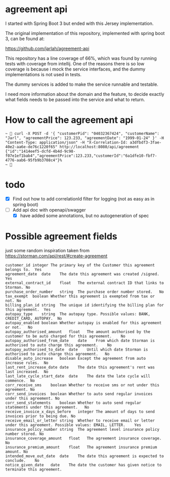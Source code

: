 # agreement api

I started with Spring Boot 3 but ended with this Jersey implementation.

The original implementation of this repository, implemented with spring boot 3, can be found at:

https://github.com/jarlah/agreement-api

This repository has a line coverage of 66%, which was found by running tests with coverage from intellij.
One of the reasons there is so low coverage is because i mock the service interfaces,
and the dummy implementations is not used in tests.

The dummy services is added to make the service runnable and testable.

I need more information about the domain and the feature, to decide exactly what fields needs to be passed into the service
and what to return.

# How to call the agreement api

```
~  curl -X POST -d '{ "customerPid": "04032367424", "customerName": "Jarl", "agreementPrice": 123.233, "agreementDate": "1999-01-24" }' -H "Content-Type: application/json" -H "X-Correlation-Id: a3dfbdf3-3fae-40e2-aa6e-de76c1220f65" http://localhost:8080/api/agreement
{"id":"1414eef5-dcfd-4b4d-9c98-f07e1ef1bab4","agreementPrice":123.233,"customerId":"6a1dfe10-fbf7-4776-aab6-95fb9b3708c4"}%
~ 
```

# todo

- [x] Find out how to add correlationId filter for logging (not as easy as in spring boot)
- [ ] Add api doc with openapi/swagger
    - [X] have added some annotations, but no autogeneration of spec

# Possible agreement fields

just some random inspiration taken from https://storman.com/api/rest/#create-agreement

```
customer_id	integer	The primary key of the Customer this agreement belongs to.	Yes
agreement_date	date	The date this agreement was created /signed.	Yes
external_contract_id	float	The external contract ID that links to Storman.	No
purchase_order_number	string	The purchase order number stored.	No
tax_exempt	boolean	Whether this agreement is exempted from tax or not.	No
billing_plan_id	string	The unique id identifying the billing plan for this agreement.	Yes
autopay_type	string	The autopay type. Possible values: BANK, CREDIT_CARD, AUTOPAY.	No
autopay_enabled	boolean	Whether autopay is enabled for this agreement or not.	No
autopay_authorised_amount	float	The amount authorised by the customer to be auto charged for this agreement.	No
autopay_authorised_from_date	date	From which date Storman is authorised to auto charge this agreement.	No
autopay_authorised_to_date	date	Until which date Storman is authorised to auto charge this agreement.	No
disable_auto_increase	boolean	Except the agreement from auto increase rules.	No
last_rent_increase_date	date	The date this agreement's rent was last increased.	No
last_late_cycle_start_date	date	The date the late cycle will commence.	No
corr_receive_sms	boolean	Whether to receive sms or not under this agreement.	No
corr_send_invoices	boolean	Whether to auto send regular invoices under this agreement.	No
corr_send_statements	boolean	Whether to auto send regular statements under this agreement.	No
receive_invoice_x_days_before	integer	The amount of days to send invoices prior to being due.	No
receive_email_or_letter	string	Whether to receive email or letter under this agreement. Possible values: EMAIL, LETTER.	Yes
insurance_policy_number	string	The agreement level insurance policy number stored.	No
insurance_coverage_amount	float	The agreement insurance coverage.	No
insurance_premium_amount	float	The agreement insurance premium amount.	No
intended_move_out_date	date	The date this agreement is expected to conclude.	No
notice_given_date	date	The date the customer has given notice to terminate this agreement.
```